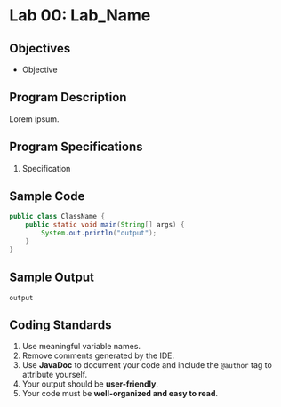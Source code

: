 # Lab 00: Lab_Name

## Objectives
- Objective

## Program Description
Lorem ipsum.

## Program Specifications
1. Specification

## Sample Code
```java
public class ClassName {
    public static void main(String[] args) {
        System.out.println("output");
    }
}
```

## Sample Output
```
output
```

## Coding Standards
1. Use meaningful variable names.
2. Remove comments generated by the IDE.
3. Use **JavaDoc** to document your code and include the `@author` tag to attribute yourself.
4. Your output should be **user-friendly**.
5. Your code must be **well-organized and easy to read**.
